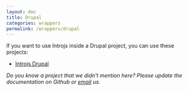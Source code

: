 ```yaml
---
layout: doc
title: Drupal
categories: wrappers
permalink: /wrappers/drupal
---
```


If you want to use Introjs inside a Drupal project, you can use these projects:

- [Introjs Drupal](https://drupal.org/sandbox/alexanderfb/2061829)

*Do you know a project that we didn't mention here? Please update the documentation on Github or [email](mailto:support@introjs.com) us.*

